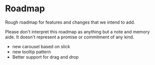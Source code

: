 # Roadmap

Rough roadmap for features and changes that we intend to add.

Please don't interpret this roadmap as anything but a note and memory aide.
It doesn't represent a promise or commitment of any kind.

-   new carousel based on slick
-   new tooltip pattern
-   Better support for drag and drop
